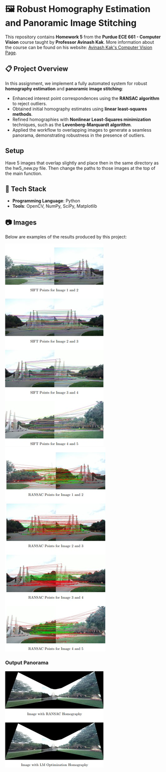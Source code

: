 # 🖼️ Robust Homography Estimation and Panoramic Image Stitching  

This repository contains **Homework 5** from the **Purdue ECE 661 - Computer Vision** course taught by **Professor Avinash Kak**. More information about the course can be found on his website: [Avinash Kak's Computer Vision Page](https://engineering.purdue.edu/kak/computervision/).  

## 📋 Project Overview  
In this assignment, we implement a fully automated system for robust **homography estimation** and **panoramic image stitching**:  
- Enhanced interest point correspondences using the **RANSAC algorithm** to reject outliers.  
- Obtained initial homography estimates using **linear least-squares methods**.  
- Refined homographies with **Nonlinear Least-Squares minimization** techniques, such as the **Levenberg-Marquardt algorithm**.  
- Applied the workflow to overlapping images to generate a seamless panorama, demonstrating robustness in the presence of outliers.

## Setup 
Have 5 images that overlap slightly and place then in the same directory as the hw5_new.py file. Then change the paths to those images at the top of the main function.

## 🚀 Tech Stack  
- **Programming Language**: Python  
- **Tools**: OpenCV, NumPy, SciPy, Matplotlib  

## 📷 Images  
Below are examples of the results produced by this project:   

![Input Image 2](SIFT_points.jpg)  
![Input Image 1](RANSAC_points.jpg)  

### Output Panorama  
![Output Panorama](panarama_img.jpg)  




